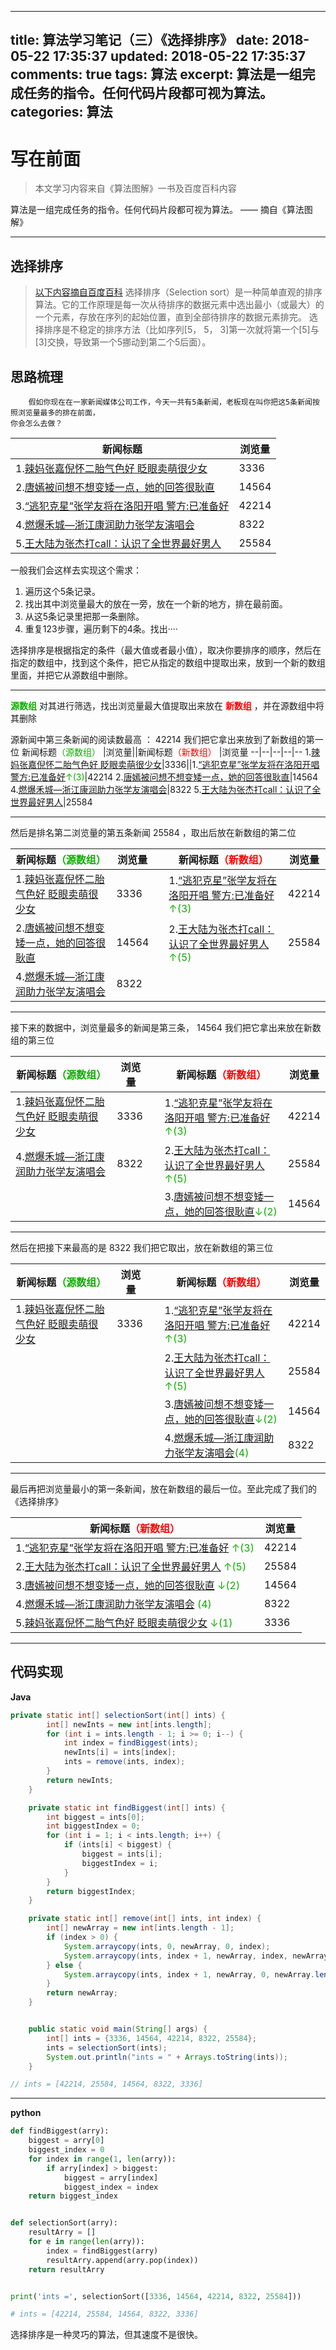 
---
title: 算法学习笔记（三）《选择排序》
date: 2018-05-22 17:35:37
updated: 2018-05-22 17:35:37
comments: true
tags: 算法
excerpt: 算法是一组完成任务的指令。任何代码片段都可视为算法。
categories: 算法
---

# 写在前面
>本文学习内容来自《算法图解》一书及百度百科内容


算法是一组完成任务的指令。任何代码片段都可视为算法。  —— 摘自《算法图解》



-------------------

## 选择排序


> [以下内容摘自百度百科](https://baike.baidu.com/item/%E9%80%89%E6%8B%A9%E6%8E%92%E5%BA%8F/9762418?fr=aladdin)
> 选择排序（Selection sort）是一种简单直观的排序算法。它的工作原理是每一次从待排序的数据元素中选出最小（或最大）的一个元素，存放在序列的起始位置，直到全部待排序的数据元素排完。 选择排序是不稳定的排序方法（比如序列[5， 5， 3]第一次就将第一个[5]与[3]交换，导致第一个5挪动到第二个5后面）。

## 思路梳理
	    假如你现在在一家新闻媒体公司工作，今天一共有5条新闻，老板现在叫你把这5条新闻按照浏览量最多的排在前面，
	你会怎么去做？

新闻标题|浏览量
--|--
1.[辣妈张嘉倪怀二胎气色好 眨眼卖萌很少女](http://ent.ifeng.com/a/20180522/43051233_0.shtml?_zbs_baidu_news)|3336
2.[唐嫣被问想不想变矮一点，她的回答很耿直](http://ent.ifeng.com/a/20180522/43051144_0.shtml?_zbs_baidu_news)|14564
3.[“逃犯克星”张学友将在洛阳开唱 警方:已准备好](http://news.sina.com.cn/s/2018-05-22/doc-ihawmaua7331989.shtml)|42214
4.[燃爆禾城—浙江康润助力张学友演唱会](http://www.autohome.com.cn/news/201805/100171639.html)|8322
5.[王大陆为张杰打call：认识了全世界最好男人](http://m2.people.cn/r/MV8wXzExMDE5NjI1XzE5MzRfMTUyNjk1MDg1Nw==)|25584


一般我们会这样去实现这个需求：

 1. 遍历这个5条记录。
 2. 找出其中浏览量最大的放在一旁，放在一个新的地方，排在最前面。
 3. 从这5条记录里把那一条删除。
 4. 重复123步骤，遍历剩下的4条。找出····

选择排序是根据指定的条件（最大值或者最小值），取决你要排序的顺序，然后在指定的数组中，找到这个条件，把它从指定的数组中提取出来，放到一个新的数组里面，并把它从源数组中删除。


----------


<font color="read">**源数组** </font>对其进行筛选，找出浏览量最大值提取出来放在 <font color="red">**新数组** </font> ，并在源数组中将其删除


源新闻中第三条新闻的阅读数最高 ： 42214  我们把它拿出来放到了新数组的第一位
新闻标题<font color="read">（源数组） </font>|浏览量||新闻标题<font color="red">（新数组）</font> |浏览量
--|--|--|--|--
1.[辣妈张嘉倪怀二胎气色好 眨眼卖萌很少女](http://ent.ifeng.com/a/20180522/43051233_0.shtml?_zbs_baidu_news)|3336||1.[“逃犯克星”张学友将在洛阳开唱 警方:已准备好](http://news.sina.com.cn/s/2018-05-22/doc-ihawmaua7331989.shtml)<font color="read">↑(3)</font>|42214
2.[唐嫣被问想不想变矮一点，她的回答很耿直](http://ent.ifeng.com/a/20180522/43051144_0.shtml?_zbs_baidu_news)|14564
4.[燃爆禾城—浙江康润助力张学友演唱会](http://www.autohome.com.cn/news/201805/100171639.html)|8322
5.[王大陆为张杰打call：认识了全世界最好男人](http://m2.people.cn/r/MV8wXzExMDE5NjI1XzE5MzRfMTUyNjk1MDg1Nw==)|25584


----------


然后是排名第二浏览量的第五条新闻 25584 ，取出后放在新数组的第二位

新闻标题<font color="read">（源数组） </font>|浏览量||新闻标题<font color="red">（新数组）</font> |浏览量
--|--|--|--|--
1.[辣妈张嘉倪怀二胎气色好 眨眼卖萌很少女](http://ent.ifeng.com/a/20180522/43051233_0.shtml?_zbs_baidu_news)|3336||1.[“逃犯克星”张学友将在洛阳开唱 警方:已准备好](http://news.sina.com.cn/s/2018-05-22/doc-ihawmaua7331989.shtml)<font color="read">↑(3)|42214
2.[唐嫣被问想不想变矮一点，她的回答很耿直](http://ent.ifeng.com/a/20180522/43051144_0.shtml?_zbs_baidu_news)|14564||2.[王大陆为张杰打call：认识了全世界最好男人](http://m2.people.cn/r/MV8wXzExMDE5NjI1XzE5MzRfMTUyNjk1MDg1Nw==)<font color="read">↑(5)|25584
4.[燃爆禾城—浙江康润助力张学友演唱会](http://www.autohome.com.cn/news/201805/100171639.html)|8322


----------

接下来的数据中，浏览量最多的新闻是第三条， 14564 我们把它拿出来放在新数组的第三位

新闻标题<font color="read">（源数组） </font>|浏览量||新闻标题<font color="red">（新数组）</font> |浏览量
--|--|--|--|--
1.[辣妈张嘉倪怀二胎气色好 眨眼卖萌很少女](http://ent.ifeng.com/a/20180522/43051233_0.shtml?_zbs_baidu_news)|3336||1.[“逃犯克星”张学友将在洛阳开唱 警方:已准备好](http://news.sina.com.cn/s/2018-05-22/doc-ihawmaua7331989.shtml)<font color="read">↑(3)|42214
4.[燃爆禾城—浙江康润助力张学友演唱会](http://www.autohome.com.cn/news/201805/100171639.html)|8322||2.[王大陆为张杰打call：认识了全世界最好男人](http://m2.people.cn/r/MV8wXzExMDE5NjI1XzE5MzRfMTUyNjk1MDg1Nw==)<font color="read">↑(5)|25584
||||3.[唐嫣被问想不想变矮一点，她的回答很耿直](http://ent.ifeng.com/a/20180522/43051144_0.shtml?_zbs_baidu_news)<font color="read">↓(2)|14564



----------

然后在把接下来最高的是 8322 我们把它取出，放在新数组的第三位

新闻标题<font color="read">（源数组） </font>|浏览量||新闻标题<font color="red">（新数组）</font> |浏览量
--|--|--|--|--
1.[辣妈张嘉倪怀二胎气色好 眨眼卖萌很少女](http://ent.ifeng.com/a/20180522/43051233_0.shtml?_zbs_baidu_news)|3336||1.[“逃犯克星”张学友将在洛阳开唱 警方:已准备好](http://news.sina.com.cn/s/2018-05-22/doc-ihawmaua7331989.shtml)<font color="read">↑(3)|42214
||||2.[王大陆为张杰打call：认识了全世界最好男人](http://m2.people.cn/r/MV8wXzExMDE5NjI1XzE5MzRfMTUyNjk1MDg1Nw==)<font color="read">↑(5)|25584
||||3.[唐嫣被问想不想变矮一点，她的回答很耿直](http://ent.ifeng.com/a/20180522/43051144_0.shtml?_zbs_baidu_news)<font color="read">↓(2)|14564
||||4.[燃爆禾城—浙江康润助力张学友演唱会](http://www.autohome.com.cn/news/201805/100171639.html)<font color="read">(4)|8322



----------


最后再把浏览量最小的第一条新闻，放在新数组的最后一位。至此完成了我们的《选择排序》

新闻标题<font color="red">（新数组）</font> |浏览量
--|--
1.[“逃犯克星”张学友将在洛阳开唱 警方:已准备好](http://news.sina.com.cn/s/2018-05-22/doc-ihawmaua7331989.shtml) <font color="read">↑(3)|42214
2.[王大陆为张杰打call：认识了全世界最好男人](http://m2.people.cn/r/MV8wXzExMDE5NjI1XzE5MzRfMTUyNjk1MDg1Nw==) <font color="read">↑(5)|25584
3.[唐嫣被问想不想变矮一点，她的回答很耿直](http://ent.ifeng.com/a/20180522/43051144_0.shtml?_zbs_baidu_news) <font color="read">↓(2)|14564
4.[燃爆禾城—浙江康润助力张学友演唱会](http://www.autohome.com.cn/news/201805/100171639.html) <font color="read">(4)|8322
5.[辣妈张嘉倪怀二胎气色好 眨眼卖萌很少女](http://ent.ifeng.com/a/20180522/43051233_0.shtml?_zbs_baidu_news) <font color="read">↓(1)|3336


----------

## 代码实现

**Java**
```java
private static int[] selectionSort(int[] ints) {
        int[] newInts = new int[ints.length];
        for (int i = ints.length - 1; i >= 0; i--) {
            int index = findBiggest(ints);
            newInts[i] = ints[index];
            ints = remove(ints, index);
        }
        return newInts;
    }

    private static int findBiggest(int[] ints) {
        int biggest = ints[0];
        int biggestIndex = 0;
        for (int i = 1; i < ints.length; i++) {
            if (ints[i] < biggest) {
                biggest = ints[i];
                biggestIndex = i;
            }
        }
        return biggestIndex;
    }

    private static int[] remove(int[] ints, int index) {
        int[] newArray = new int[ints.length - 1];
        if (index > 0) {
            System.arraycopy(ints, 0, newArray, 0, index);
            System.arraycopy(ints, index + 1, newArray, index, newArray.length - index);
        } else {
            System.arraycopy(ints, index + 1, newArray, 0, newArray.length);
        }
        return newArray;
    }


    public static void main(String[] args) {
        int[] ints = {3336, 14564, 42214, 8322, 25584};
        ints = selectionSort(ints);
        System.out.println("ints = " + Arrays.toString(ints));
    }

// ints = [42214, 25584, 14564, 8322, 3336]
```


----------

**python**

```python
def findBiggest(arry):
    biggest = arry[0]
    biggest_index = 0
    for index in range(1, len(arry)):
        if arry[index] > biggest:
            biggest = arry[index]
            biggest_index = index
    return biggest_index


def selectionSort(arry):
    resultArry = []
    for e in range(len(arry)):
        index = findBiggest(arry)
        resultArry.append(arry.pop(index))
    return resultArry


print('ints =', selectionSort([3336, 14564, 42214, 8322, 25584]))

# ints = [42214, 25584, 14564, 8322, 3336]
```

选择排序是一种灵巧的算法，但其速度不是很快。




